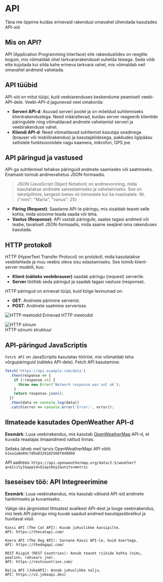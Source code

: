 # API

Täna me õppime kuidas erinevaid rakendusi omavahel ühendada kasutades API-sid


## Mis on API?
API (Application Programming Interface) ehk rakendusliides on reeglite kogum, mis võimaldab ühel tarkvararakendusel suhelda teisega. Seda võib ette kujutada kui silda kahe erineva tarkvara vahel, mis võimaldab neil omavahel andmeid vahetada. 

## API tüübid
API-sid on mitut tüüpi, kuid veebiarenduses keskendume peamiselt veebi-API-dele. Veebi-API-d jagunevad veel omakorda:

- **Serveri API-d**: Asuvad serveri poolel ja on mõeldud suhtlemiseks klientrakendustega. Need määratlevad, kuidas server reageerib klientide päringutele ning võimaldavad andmete vahetamist serveri ja veebirakenduse vahel.
- **Kliendi API-d**: Need võimaldavad suhtlemist kasutaja seadmega (brauser või mobiilirakendus) ja kasutajaliidesega, pakkudes ligipääsu sellistele funktsioonidele nagu kaamera, mikrofon, GPS jne.


## API päringud ja vastused
API-ga suhtlemisel tehakse päringuid andmete saamiseks või saatmiseks. Enamasti toimub andmevahetus JSON-formaadis.

> JSON (JavaScript Object Notation) on andmevorming, mida kasutatakse andmete salvestamiseks ja vahetamiseks. See on tekstipõhine, kergesti loetav nii inimestele kui ka masinatele. Nt. {"nimi": "Marta", "vanus": 25}


- **Päring (Request)**: Saadame API-le päringu, mis sisaldab teavet selle kohta, mida soovime teada saada või teha.
- **Vastus (Response)**: API vastab päringule, saates tagasi andmed või teabe, tavaliselt JSON-formaadis, mida saame seejärel oma rakenduses kasutada.

## HTTP protokoll
HTTP (HyperText Transfer Protocol) on protokoll, mida kasutatakse veebilehtede ja muu veebis oleva sisu edastamiseks. See toimib klient-server mudelil, kus:

- **Klient (näiteks veebibrauser)** saadab päringu (request) serverile.
- **Server** töötleb seda päringut ja saadab tagasi vastuse (response).

HTTP päringud on erinevat tüüpi, kuid kõige levinumad on:
- **GET**: Andmete pärimine serverist.
- **POST**: Andmete saatmine serverisse.

![HTTP meetodid](https://lh3.googleusercontent.com/-GxqvaWxxcuQ/YFgdlo8vTaI/AAAAAAAAmmY/3EQdlS1ohHEgI0HooFs4sCn5Z5jRo5lCgCLcBGAsYHQ/w1200-h630-p-k-no-nu/image.png)
Erinevad HTTP meetodid

![HTTP sõnum](https://www.oreilly.com/api/v2/epubs/1565925092/files/httpatomoreillycomsourceoreillyimages96838.png)   
HTTP sõnumi struktuur

## API-päringud JavaScriptis
`Fetch API` on JavaScriptis kasutatav tööriist, mis võimaldab teha võrgupäringuid (näiteks API-dele). Fetch API kasutamine:

```js
fetch('https://api.example.com/data')
  .then(response => {
    if (!response.ok) {
      throw new Error('Network response was not ok');
    }
    return response.json();
  })
  .then(data => console.log(data))
  .catch(error => console.error('Error:', error));
  ```


## Ilmateade kasutades OpenWeather API-d

**Eesmärk**: Luua veebirakendus, mis kasutab [OpenWeatherMap](https://openweathermap.org/) API-d, et kuvada reaalajas ilmaandmeid valitud linnas.

Selleks läheb meil tarvis OpenWeatherMapi API võtit: `b1ea1a8e89cfd9a0329102568f84080d`

API aadress: `https://api.openweathermap.org/data/2.5/weather?q=${city}&appid=${apiKey}&units=metric`


## Iseseisev töö: API Integreerimine

**Eesmärk**: Luua veebirakendus, mis kasutab väliseid API-sid andmete hankimiseks ja kuvamiseks.

Valige üks järgmistest lihtsatest avalikest API-dest ja looge veebirakendus, mis teeb API päringu ning kuvab saadud andmed kasutajasõbralikul ja huvitaval viisil.

    Kassi API (The Cat API): Kuvab juhuslikke kassipilte.
    API: https://thecatapi.com/

    Koera API (The Dog API): Sarnane Kassi API-le, kuid koertega.
    API: https://thedogapi.com/

    REST Riigid (REST Countries): Annab teavet riikide kohta (nimi, pealinn, rahvaarv jne).
    API: https://restcountries.com/

    Nalja API (JokeAPI): Annab juhuslikke nalju.
    API: https://v2.jokeapi.dev/